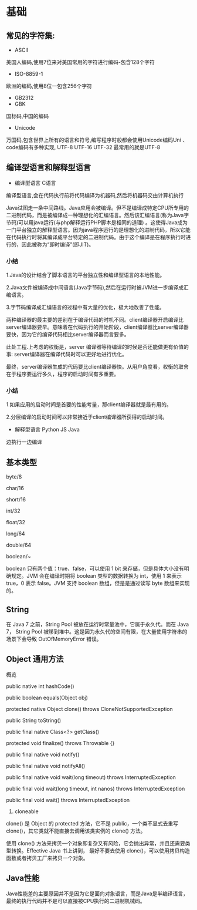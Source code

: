 # 基础

##  常见的字符集:

* ASCII

美国人编码,使用7位来对美国常用的字符进行编码-包含128个字符

* ISO-8859-1

欧洲的编码,使用8位一包含256个字符

* GB2312
* GBK

国标码,中国的编码
      
* Unicode

万国码,包含世界上所有的语言和符号,编写程序时般都会使用Unicode编码Uni 、code编码有多种实现, UTF-8 UTF-16 UTF-32 最常用的就是UTF-8

## 编译型语言和解释型语言

* 编译型语言  C语言

编译型语言,会在代码执行前将代码编译为机器码,然后将机器码交由计算机执行

Java试图走一条中间路线。Java应用会被编译。但不是编译成特定CPU所专用的二进制代码，而是被编译成一种理想化的汇编语言。然后该汇编语言(称为Java字节码)可以用java运行(与php解释运行PHP脚本是相同的道理)
。这使得Java成为一门平台独立的解释型语言。因为java程序运行的是理想化的进制代码，所以它能在代码执行时将其编译成平台特定的二进制代码。由于这个编译是在程序执行时进行的，因此被称为“即时编译”(即JIT)。

### 小结

1.Java的设计结合了脚本语言的平台独立性和编译型语言的本地性能。

2.Java文件被编译成中间语言(Java字节码),然后在运行时被JVM进一步编译成汇编语言。

3.字节码编译成汇编语言的过程中有大量的优化，极大地改善了性能。


两种编译器的最主要的差别在于编译代码的时机不同。client编译器开启编译比server编译器要早。意味着在代码执行的开始阶段，client编译器比server编译器要快，因为它的编译代码相比server编译器而言要多。

此处工程.上考虑的权衡是，server 编译器等待编译的时候是否还能做更有价值的事: server编译器在编译代码时可以更好地进行优化。

最终，server编译器生成的代码要比client编译器快。从用户角度看，权衡的取舍在于程序要运行多久，程序的启动时间有多重要。

### 小结

1.如果应用的启动时间是首要的性能考量，那client编译器就是最有用的。

2.分层编译的启动时间可以非常接近于client编译器所获得的启动时间。


*  解释型语言 Python JS Java

边执行一边编译


## 基本类型

byte/8

char/16

short/16

int/32

float/32

long/64

double/64

boolean/~

boolean 只有两个值：true、false，可以使用 1 bit 来存储，但是具体大小没有明确规定。JVM 会在编译时期将 boolean 类型的数据转换为 int，使用 1 来表示 true，0 表示 false。JVM 支持 boolean 数组，但是是通过读写 byte 数组来实现的。


## String

在 Java 7 之前，String Pool 被放在运行时常量池中，它属于永久代。而在 Java 7，
String Pool 被移到堆中。这是因为永久代的空间有限，在大量使用字符串的场景下会导致 OutOfMemoryError 错误。

## Object 通用方法

概览

public native int hashCode()

public boolean equals(Object obj)

protected native Object clone() throws CloneNotSupportedException

public String toString()

public final native Class<?> getClass()

protected void finalize() throws Throwable {}

public final native void notify()

public final native void notifyAll()

public final native void wait(long timeout) throws InterruptedException

public final void wait(long timeout, int nanos) throws InterruptedException

public final void wait() throws InterruptedException

1. cloneable

clone() 是 Object 的 protected 方法，它不是 public，一个类不显式去重写 clone()，其它类就不能直接去调用该类实例的 clone() 方法。

使用 clone() 方法来拷贝一个对象即复杂又有风险，它会抛出异常，并且还需要类型转换。Effective Java 书上讲到，
最好不要去使用 clone()，可以使用拷贝构造函数或者拷贝工厂来拷贝一个对象。

## Java性能

Java性能差的主要原因并不是因为它是面向对象语言，而是Java是半编译语言，最终的执行代码并不是可以直接被CPU执行的二进制机械码。



